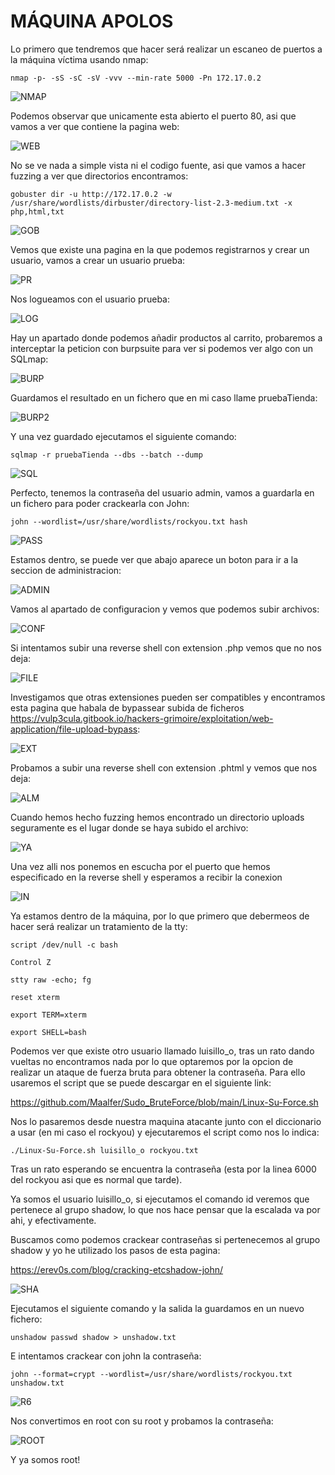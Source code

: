 # MÁQUINA APOLOS

Lo primero que tendremos que hacer será realizar un escaneo de puertos a la máquina víctima usando nmap:

```shell
nmap -p- -sS -sC -sV -vvv --min-rate 5000 -Pn 172.17.0.2
```

![NMAP](https://github.com/Isma-yo/photos/blob/main/Apolos/foto.JPG)

Podemos observar que unicamente esta abierto el puerto 80, asi que vamos a ver que contiene la pagina web:

![WEB](https://github.com/Isma-yo/photos/blob/main/Apolos/foto2.JPG)

No se ve nada a simple vista ni el codigo fuente, asi que vamos a hacer fuzzing a ver que directorios encontramos:

```shell
gobuster dir -u http://172.17.0.2 -w /usr/share/wordlists/dirbuster/directory-list-2.3-medium.txt -x php,html,txt
```

![GOB](https://github.com/Isma-yo/photos/blob/main/Apolos/foto3.JPG)

Vemos que existe una pagina en la que podemos registrarnos y crear un usuario, vamos a crear un usuario prueba:

![PR](https://github.com/Isma-yo/photos/blob/main/Apolos/foto4.JPG)

Nos logueamos con el usuario prueba:

![LOG](https://github.com/Isma-yo/photos/blob/main/Apolos/foto5.JPG)

Hay un apartado donde podemos añadir productos al carrito, probaremos a interceptar la peticion con burpsuite para ver si podemos ver algo con un SQLmap:

![BURP](https://github.com/Isma-yo/photos/blob/main/Apolos/foto6.JPG)

Guardamos el resultado en un fichero que en mi caso llame pruebaTienda:

![BURP2](https://github.com/Isma-yo/photos/blob/main/Apolos/foto7.JPG)

Y una vez guardado ejecutamos el siguiente comando:

```shell
sqlmap -r pruebaTienda --dbs --batch --dump
```

![SQL](https://github.com/Isma-yo/photos/blob/main/Apolos/foto8.JPG)

Perfecto, tenemos la contraseña del usuario admin, vamos a guardarla en un fichero para poder crackearla con John:

```shell
john --wordlist=/usr/share/wordlists/rockyou.txt hash
```

![PASS](https://github.com/Isma-yo/photos/blob/main/Apolos/foto9.JPG)

Estamos dentro, se puede ver que abajo aparece un boton para ir a la seccion de administracion:

![ADMIN](https://github.com/Isma-yo/photos/blob/main/Apolos/foto10.JPG)

Vamos al apartado de configuracion y vemos que podemos subir archivos:

![CONF](https://github.com/Isma-yo/photos/blob/main/Apolos/foto11.JPG)

Si intentamos subir una reverse shell con extension .php vemos que no nos deja:

![FILE](https://github.com/Isma-yo/photos/blob/main/Apolos/foto12.JPG)

Investigamos que otras extensiones pueden ser compatibles y encontramos esta pagina que habala de bypassear subida de ficheros https://vulp3cula.gitbook.io/hackers-grimoire/exploitation/web-application/file-upload-bypass:

![EXT](https://github.com/Isma-yo/photos/blob/main/Apolos/foto13.JPG)

Probamos a subir una reverse shell con extension .phtml y vemos que nos deja:

![ALM](https://github.com/Isma-yo/photos/blob/main/Apolos/foto14.JPG)

Cuando hemos hecho fuzzing hemos encontrado un directorio uploads seguramente es el lugar donde se haya subido el archivo:

![YA](https://github.com/Isma-yo/photos/blob/main/Apolos/foto15.JPG)

Una vez alli nos ponemos en escucha por el puerto que hemos especificado en la reverse shell y esperamos a recibir la conexion

![IN](https://github.com/Isma-yo/photos/blob/main/Apolos/foto16.JPG)

Ya estamos dentro de la máquina, por lo que primero que debermeos de hacer será realizar un tratamiento de la tty:

```shell
script /dev/null -c bash
```

```shell
Control Z
```

```shell
stty raw -echo; fg
```

```shell
reset xterm
```

```shell
export TERM=xterm
```

```shell
export SHELL=bash
```

Podemos ver que existe otro usuario llamado luisillo_o, tras un rato dando vueltas no encontramos nada por lo que optaremos por la opcion de realizar un ataque de fuerza bruta para obtener la contraseña. Para ello usaremos el script que se puede descargar en el siguiente link:

https://github.com/Maalfer/Sudo_BruteForce/blob/main/Linux-Su-Force.sh

Nos lo pasaremos desde nuestra maquina atacante junto con el diccionario a usar (en mi caso el rockyou) y ejecutaremos el script como nos lo indica:

```shell
./Linux-Su-Force.sh luisillo_o rockyou.txt
```

Tras un rato esperando se encuentra la contraseña (esta por la linea 6000 del rockyou asi que es normal que tarde).

Ya somos el usuario luisillo_o, si ejecutamos el comando id veremos que pertenece al grupo shadow, lo que nos hace pensar que la escalada va por ahi, y efectivamente.

Buscamos como podemos crackear contraseñas si pertenecemos al grupo shadow y yo he utilizado los pasos de esta pagina:

https://erev0s.com/blog/cracking-etcshadow-john/

![SHA](https://github.com/Isma-yo/photos/blob/main/Apolos/foto17.JPG)

Ejecutamos el siguiente comando y la salida la guardamos en un nuevo fichero:

```shell
unshadow passwd shadow > unshadow.txt
```

E intentamos crackear con john la contraseña:

```shell
john --format=crypt --wordlist=/usr/share/wordlists/rockyou.txt unshadow.txt
```

![R6](https://github.com/Isma-yo/photos/blob/main/Apolos/foto18.JPG)

Nos convertimos en root con su root y probamos la contraseña:

![ROOT](https://github.com/Isma-yo/photos/blob/main/Apolos/foto19.JPG)

Y ya somos root!
